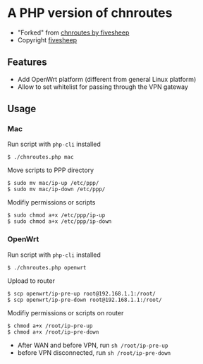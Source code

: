 
# A PHP version of chnroutes

- "Forked" from [chnroutes by fivesheep](https://github.com/fivesheep/chnroutes)
- Copyright [fivesheep](https://github.com/fivesheep)

## Features

- Add OpenWrt platform (different from general Linux platform)
- Allow to set whitelist for passing through the VPN gateway

## Usage

### Mac

Run script with `php-cli` installed

```
$ ./chnroutes.php mac
```

Move scripts to PPP directory

```
$ sudo mv mac/ip-up /etc/ppp/
$ sudo mv mac/ip-down /etc/ppp/
```

Modifiy permissions or scripts

```
$ sudo chmod a+x /etc/ppp/ip-up
$ sudo chmod a+x /etc/ppp/ip-down
```

### OpenWrt

Run script with `php-cli` installed

```
$ ./chnroutes.php openwrt
```

Upload to router

```
$ scp openwrt/ip-pre-up root@192.168.1.1:/root/
$ scp openwrt/ip-pre-down root@192.168.1.1:/root/
```

Modifiy permissions or scripts on router

```
$ chmod a+x /root/ip-pre-up
$ chmod a+x /root/ip-pre-down
```

- After WAN and before VPN, run `sh /root/ip-pre-up`
- before VPN disconnected, run `sh /root/ip-pre-down`

